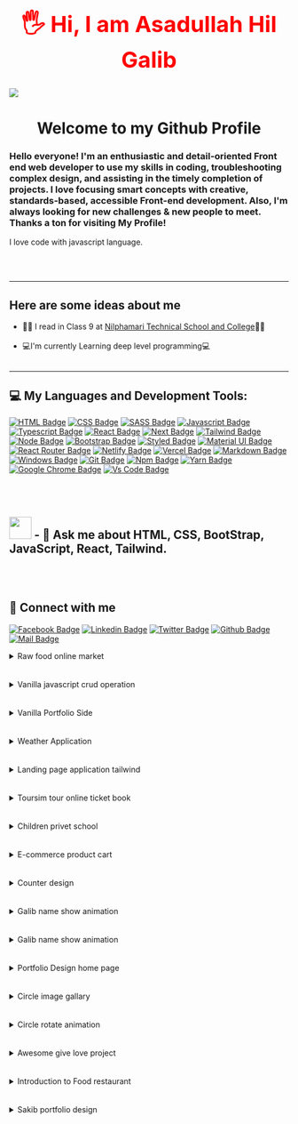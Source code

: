<h1 style="color: red; font-weight : 700; font-size : 40px;" align="center" >🖐 Hi, I am Asadullah Hil Galib</h1>

<img src="https://i.ibb.co/7jRfQpW/github-profile.jpg"/>
<div>
    <h1 align="center" >Welcome to my Github Profile</h1>
    <h3>Hello everyone!
I'm an enthusiastic and detail-oriented Front end web developer to use my skills in coding, troubleshooting complex design, and assisting in the timely completion of projects. I love focusing smart concepts with creative, standards-based, accessible Front-end development. Also, I'm always looking for new challenges & new people to meet.
Thanks a ton for visiting My Profile!</h3>
    <p>I love code with javascript language.</p>
</div>


<br/>
<br/>
<hr/>
<h2>Here are some ideas about me</h2>
<ul>
   <li>👩‍🔬 I read in Class 9 at <a href="https://www.nilphamaritsc.gov.bd/"> Nilphamari Technical School and College</a>🧑‍🔬</li>
   <br/>
   <li>💻I'm currently Learning deep level programming💻</li>
   <br/>
</ul>

<hr/>
<hr"/>


## 💻 My Languages and Development Tools:

[![HTML Badge](https://img.shields.io/badge/HTML5-E34F26?style=for-the-badge&logo=html5&logoColor=white)](https://github.com/codergalib20)
[![CSS Badge](https://img.shields.io/badge/CSS3-1572B6?style=for-the-badge&logo=css3&logoColor=white)](https://github.com/codergalib20)
[![SASS Badge](https://img.shields.io/badge/Sass-CC6699?style=for-the-badge&logo=sass&logoColor=white)](https://github.com/codergalib20)
[![Javascript Badge](https://img.shields.io/badge/JavaScript-F7DF1E?style=for-the-badge&logo=javascript&logoColor=black)](https://github.com/codergalib20)
[![Typescript Badge](https://img.shields.io/badge/typeScript-0078D6?style=for-the-badge&logo=typeScript&logoColor=white)](https://github.com/codergalib20)
[![React Badge](https://img.shields.io/badge/React-20232A?style=for-the-badge&logo=react&logoColor=61DAFB)](https://github.com/codergalib20)
[![Next Badge](https://img.shields.io/badge/NextJS-000?style=for-the-badge&logo=nextjs&logoColor=61DAFB)](https://github.com/codergalib20)
[![Tailwind Badge](https://img.shields.io/badge/Tailwind_CSS-38B2AC?style=for-the-badge&logo=tailwind-css&logoColor=white)](https://github.com/codergalib20)
[![Node Badge](https://img.shields.io/badge/Node.js-43853D?style=for-the-badge&logo=node.js&logoColor=white)](https://github.com/codergalib20)
[![Bootstrap Badge](https://img.shields.io/badge/Bootstrap-563D7C?style=for-the-badge&logo=bootstrap&logoColor=white)](https://github.com/codergalib20)
[![Styled Badge](https://img.shields.io/badge/styled--components-DB7093?style=for-the-badge&logo=styled-components&logoColor=white)](https://github.com/codergalib20)
[![Material UI Badge](https://img.shields.io/badge/Material--UI-0081CB?style=for-the-badge&logo=material-ui&logoColor=white)](https://github.com/codergalib20)
[![React Router Badge](https://img.shields.io/badge/React_Router-CA4245?style=for-the-badge&logo=react-router&logoColor=white)](https://github.com/codergalib20)
[![Netlify Badge](https://img.shields.io/badge/Netlify-00C7B7?style=for-the-badge&logo=netlify&logoColor=white)](https://github.com/codergalib20)
[![Vercel Badge](https://img.shields.io/badge/vercel-000?style=for-the-badge&logo=vercel&logoColor=white)](https://github.com/codergalib20)
[![Markdown Badge](https://img.shields.io/badge/Markdown-000000?style=for-the-badge&logo=markdown&logoColor=white)](https://github.com/codergalib20)
[![Windows Badge](https://img.shields.io/badge/Windows-0078D6?style=for-the-badge&logo=windows&logoColor=white)](https://github.com/codergalib20)
[![Git Badge](https://img.shields.io/badge/git-f34f29?style=for-the-badge&logo=git&logoColor=white)](https://github.com/codergalib20)
[![Npm Badge](https://img.shields.io/badge/npm-d7141a?style=for-the-badge&logo=npm&logoColor=white)](https://github.com/codergalib20)
[![Yarn Badge](https://img.shields.io/badge/yarn-0078D6?style=for-the-badge&logo=yarn&logoColor=white)](https://github.com/codergalib20)
[![Google Chrome Badge](https://img.shields.io/badge/google_chrome-556532?style=for-the-badge&logo=googlechrome&logoColor=white)](https://github.com/codergalib20)
[![Vs Code Badge](https://img.shields.io/badge/Visual_Studio_Code-0078D6?style=for-the-badge&logo=visualstudiocode&logoColor=white)](https://github.com/codergalib20)

<br/>
<br/>



## <img src="https://media.giphy.com/media/WUlplcMpOCEmTGBtBW/giphy.gif" width="40"> - 💬 Ask me about **HTML, CSS, BootStrap, JavaScript, React, Tailwind**.

<br/>
</br>




## 🚀 Connect with me

[![Facebook Badge](https://img.shields.io/badge/Facebook-1877F2?style=for-the-badge&logo=facebook&logoColor=white)](https://www.facebook.com/codergalib20/)
[![Linkedin Badge](https://img.shields.io/badge/LinkedIn-0077B5?style=for-the-badge&logo=linkedin&logoColor=white)](https://www.linkedin.com/in/codergalib/)
[![Twitter Badge](https://img.shields.io/badge/Twitter-e83a3b?style=for-the-badge&logo=twitter&logoColor=white)](https://www.twitter.com/in/codergalib20/)
[![Github Badge](https://img.shields.io/badge/GitHub-100000?style=for-the-badge&logo=github&logoColor=white)](https://github.com/codergalib20)
[![Mail Badge](https://img.shields.io/badge/Gmail-D14836?style=for-the-badge&logo=gmail&logoColor=white)](mailto:coderboygalif@gmail.com)




<details>
<summary>Raw food online market</summary>

1. Live Demo: https://raw-foods-market-online.web.app/
2. Client Side Code : https://github.com/codergalib20/raw-food-market-client-side
3. Server Side Code : https://github.com/codergalib20/raw-foods-online-market-server-side-code
![ss](https://camo.githubusercontent.com/581a748a341f06864741b3c9a45fd1db867f93d4f02917d63fd38beb2b04a298/68747470733a2f2f692e6962622e636f2f4b6252777836582f73637265656e636170747572652d7261772d666f6f64732d6d61726b65742d6f6e6c696e652d7765622d6170702d686f6d652d323032312d31322d32322d31382d34322d32342e706e67)
</details>
<br/>
<br/>
<details>
<summary>Vanilla javascript crud operation</summary>

1. Live Demo: https://codergalib20.github.io/Vanilla-javascript-CRUD-oparetion/
2. Side Code : https://github.com/codergalib20/Vanilla-javascript-CRUD-oparetion
</details>
<br/>
<br/>
<details>
<summary>Vanilla Portfolio Side</summary>

1. Live Demo: https://codergalib20.github.io/portfolio/
2. Side Code : https://github.com/codergalib20/portfolio
</details>
<br/>
<br/>
<details>
<summary>Weather Application</summary>

1. Live Demo : https://codergalib20.github.io/wether_app/
2. Side Code: https://github.com/codergalib20/wether_app
![ss](https://user-images.githubusercontent.com/86350811/143718856-51c6746d-22fa-41d7-9432-3755aaf7af06.png)
</details>
<br/>
<br/>
<details>
<summary>Landing page application tailwind</summary>

1. Live Demo: https://codergalib20.github.io/Landing_page_tailwind/public/index.html
2. Side Code : https://github.com/codergalib20/Landing_page_tailwind
</details>
<br/>
<br/>
<details>
<summary>Toursim tour online ticket book</summary>

1. Live Demo: https://tourist-tour-886c2.web.app/
2. Side Code : https://github.com/codergalib20/tourism-website-client-side
</details>

<br/>
<br/>
<details>
<summary>Children privet school</summary>

1. Live Demo: https://hopeful-swartz-dbeb32.netlify.app/
2. Side Code : https://github.com/codergalib20/Offline-Privet-School-For-Children
</details>


<br/>
<br/>
<details>
<summary>E-commerce product cart</summary>

1. Live Demo: https://codergalib20.github.io/ecommerce-product-img-slide-effect-on-hover/
2. Side Code : https://github.com/codergalib20/ecommerce-product-img-slide-effect-on-hover
</details>


<br/>
<br/>
<details>
<summary>Counter design</summary>

1. Live Demo: https://codergalib20.github.io/counter-designe/
2. Side Code : https://github.com/codergalib20/counter-designe
</details>


<br/>
<br/>
<details>
<summary>Galib name show animation</summary>

1. Live Demo: https://codergalib20.github.io/developer-galib/
2. Side Code : https://github.com/codergalib20/developer-galib
</details>

<br/>
<br/>
<details>
<summary>Galib name show animation</summary>

1. Live Demo: https://codergalib20.github.io/developer-galib/
2. Side Code : https://github.com/codergalib20/developer-galib
</details>


<br/>
<br/>
<details>
<summary>Portfolio Design home page</summary>

1. Live Demo: https://codergalib20.github.io/old-protfolio/
2. Side Code : https://github.com/codergalib20/old-protfolio
</details>


<br/>
<br/>
<details>
<summary>Circle image gallary</summary>

1. Live Demo: https://codergalib20.github.io/slidshow/
2. Side Code : https://github.com/codergalib20/slidshow
</details>


<br/>
<br/>
<details>
<summary>Circle rotate animation</summary>

1. Live Demo: https://codergalib20.github.io/Round-animate-project/
2. Side Code : https://github.com/codergalib20/Round-animate-project
</details>


<br/>
<br/>
<details>
<summary>Awesome give love project</summary>

1. Live Demo: https://codergalib20.github.io/funny-post/index1.html
2. Side Code : https://github.com/codergalib20/funny-post
</details>


<br/>
<br/>
<details>
<summary>Introduction to Food restaurant</summary>

1. Live Demo: https://codergalib20.github.io/Introduction-to-Food-restaurant/
2. Side Code : https://github.com/codergalib20/Introduction-to-Food-restaurant
</details>


<br/>
<br/>
<details>
<summary>Sakib portfolio design</summary>

1. Live Demo: https://codergalib20.github.io/One-Page-Protfolio-design/
2. Side Code : https://github.com/codergalib20/One-Page-Protfolio-design
</details>

